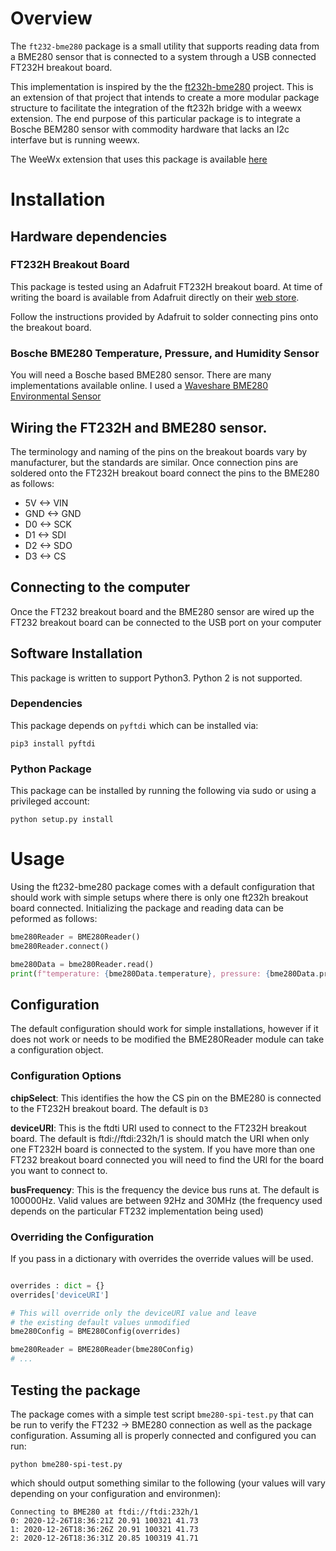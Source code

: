 # Overview

The `ft232-bme280` package is a small utility that supports reading data from a BME280 sensor that is connected to a system through a USB connected FT232H breakout board.

This implementation is inspired by the the [ft232h-bme280](https://github.com/rsmith-nl/ft232-bme280) project. This is an extension of that project that intends to create a more modular package structure to facilitate the integration of the ft232h bridge with a weewx extension. The end purpose of this particular package is to integrate a Bosche BEM280 sensor with commodity hardware that lacks an I2c interfave but is running weewx.

The WeeWx extension that uses this package is available [here](https://github.com/jumbledbytes/ft232-bme280-weewx)

# Installation

## Hardware dependencies

### FT232H Breakout Board

This package is tested using an Adafruit FT232H breakout board. At time of writing the board is available from Adafruit directly on their [web store](https://www.adafruit.com/product/2264).

Follow the instructions provided by Adafruit to solder connecting pins onto the breakout board.

### Bosche BME280 Temperature, Pressure, and Humidity Sensor

You will need a Bosche based BME280 sensor. There are many implementations available online. I used a [Waveshare BME280 Environmental Sensor](https://www.amazon.com/gp/product/B07P4CWGGK/ref=ppx_yo_dt_b_search_asin_title?ie=UTF8&psc=1)

## Wiring the FT232H and BME280 sensor.

The terminology and naming of the pins on the breakout boards vary by manufacturer, but the standards are similar. Once connection pins are soldered onto the FT232H breakout board connect the pins to the BME280 as follows:

- 5V <-> VIN
- GND <-> GND
- D0 <-> SCK
- D1 <-> SDI
- D2 <-> SDO
- D3 <-> CS

## Connecting to the computer

Once the FT232 breakout board and the BME280 sensor are wired up the FT232 breakout board can be connected to the USB port on your computer

## Software Installation

This package is written to support Python3. Python 2 is not supported.

### Dependencies

This package depends on `pyftdi` which can be installed via:

```
pip3 install pyftdi
```

### Python Package

This package can be installed by running the following via sudo or using a privileged account:

```
python setup.py install
```

# Usage

Using the ft232-bme280 package comes with a default configuration that should work with simple setups where there is only one ft232h breakout board connected. Initializing the package and reading data can be peformed as follows:

```python
bme280Reader = BME280Reader()
bme280Reader.connect()

bme280Data = bme280Reader.read()
print(f"temperature: {bme280Data.temperature}, pressure: {bme280Data.pressure}, humidity: {bme280Data.humidity})
```

## Configuration

The default configuration should work for simple installations, however if it does not work or needs to be modified the BME280Reader module can take a configuration object.

### Configuration Options

**chipSelect**: This identifies the how the CS pin on the BME280 is connected to the FT232H breakout board. The default is `D3`

**deviceURI**: This is the ftdti URI used to connect to the FT232H breakout board. The default is ftdi://ftdi:232h/1 is should match the URI when only one FT232H board is connected to the system. If you have more than one FT232 breakout board connected you will need to find the URI for the board you want to connect to.

**busFrequency**: This is the frequency the device bus runs at. The default is 100000Hz. Valid values are between 92Hz and 30MHz (the frequency used depends on the particular FT232 implementation being used)

### Overriding the Configuration

If you pass in a dictionary with overrides the override values will be used.

```python

overrides : dict = {}
overrides['deviceURI']

# This will override only the deviceURI value and leave
# the existing default values unmodified
bme280Config = BME280Config(overrides)

bme280Reader = BME280Reader(bme280Config)
# ...
```

## Testing the package

The package comes with a simple test script `bme280-spi-test.py` that can be run to verify the FT232 -> BME280 connection as well as the package configuration. Assuming all is properly connected and configured you can run:

`python bme280-spi-test.py`

which should output something similar to the following (your values will vary depending on your configuration and environmen):

```
Connecting to BME280 at ftdi://ftdi:232h/1
0: 2020-12-26T18:36:21Z 20.91 100321 41.73
1: 2020-12-26T18:36:26Z 20.91 100321 41.73
2: 2020-12-26T18:36:31Z 20.85 100319 41.71
```
